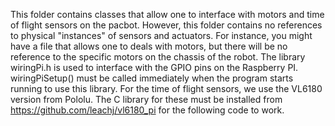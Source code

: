 This folder contains classes that allow one to interface with motors and time of flight sensors on the pacbot. However, this folder contains no references to physical "instances" of sensors and actuators. For instance, you might have a file that allows one to deals with motors, but there will be no reference to the specific motors on the chassis of the robot.
The library wiringPi.h is used to interface with the GPIO pins on the Raspberry PI. wiringPiSetup() must be called immediately when the program starts running to use this library.
For the time of flight sensors, we use the VL6180 version from Pololu. The C library for these must be installed from https://github.com/leachj/vl6180_pi for the following code to work.
